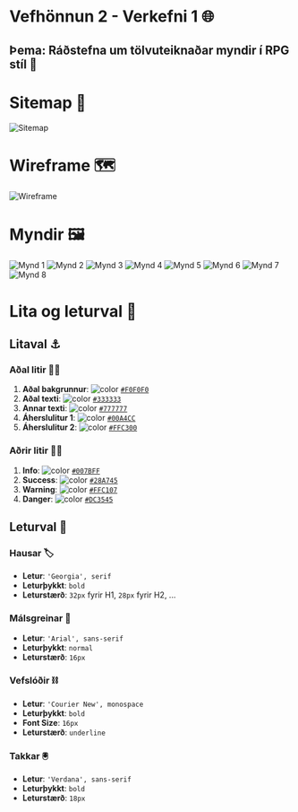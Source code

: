 # Vefhönnun 2 - Verkefni 1 🌐

## Þema: Ráðstefna um tölvuteiknaðar myndir í RPG stíl 🧙

# Sitemap 📄

![Sitemap](sitemap.png)

# Wireframe 🗺️

![Wireframe](wireframe.png)

# Myndir 🖼️

![Mynd 1](1.webp)
![Mynd 2](2.webp)
![Mynd 3](3.webp)
![Mynd 4](4.webp)
![Mynd 5](5.webp)
![Mynd 6](6.webp)
![Mynd 7](7.webp)
![Mynd 8](8.webp)

# Lita og leturval 🎨

## Litaval ⚓

### Aðal litir 🏴‍☠️

1. **Aðal bakgrunnur**: ![color](https://readme-swatches.vercel.app/F0F0F0) [`#F0F0F0`](https://www.color-hex.com/color/f0f0f0)
2. **Aðal texti**: ![color](https://readme-swatches.vercel.app/333333) [`#333333`](https://www.color-hex.com/color/333333)
3. **Annar texti**: ![color](https://readme-swatches.vercel.app/777777) [`#777777`](https://www.color-hex.com/color/777777)
4. **Áherslulitur 1**: ![color](https://readme-swatches.vercel.app/00A4CC) [`#00A4CC`](https://www.color-hex.com/color/00a4cc)
5. **Áherslulitur 2**: ![color](https://readme-swatches.vercel.app/FFC300) [`#FFC300`](https://www.color-hex.com/color/ffc300)

### Aðrir litir 🏳️‍🌈

1. **Info**: ![color](https://readme-swatches.vercel.app/007BFF) [`#007BFF`](https://www.color-hex.com/color/007bff)
2. **Success**: ![color](https://readme-swatches.vercel.app/28A745) [`#28A745`](https://www.color-hex.com/color/28a745)
3. **Warning**: ![color](https://readme-swatches.vercel.app/FFC107) [`#FFC107`](https://www.color-hex.com/color/ffc107)
4. **Danger**: ![color](https://readme-swatches.vercel.app/DC3545) [`#DC3545`](https://www.color-hex.com/color/dc3545)

## Leturval 📜

### Hausar 🏷️

- **Letur**: `'Georgia', serif`
- **Leturþykkt**: `bold`
- **Leturstærð**: `32px` fyrir H1, `28px` fyrir H2, ...

### Málsgreinar 📝

- **Letur**: `'Arial', sans-serif`
- **Leturþykkt**: `normal`
- **Leturstærð**: `16px`

### Vefslóðir ⛓️

- **Letur**: `'Courier New', monospace`
- **Leturþykkt**: `bold`
- **Font Size**: `16px`
- **Leturstærð**: `underline`

### Takkar 🖲️

- **Letur**: `'Verdana', sans-serif`
- **Leturþykkt**: `bold`
- **Leturstærð**: `18px`